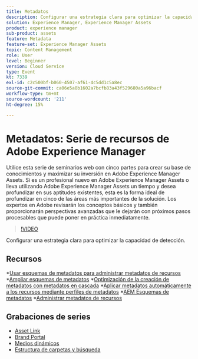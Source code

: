```yaml
---
title: Metadatos
description: Configurar una estrategia clara para optimizar la capacidad de detección
solution: Experience Manager, Experience Manager Assets
product: experience manager
sub-product: assets
feature: Metadata
feature-set: Experience Manager Assets
topic: Content Management
role: User
level: Beginner
version: Cloud Service
type: Event
kt: 7339
exl-id: c2c500bf-b060-4507-af61-4c5dd1c5a8ec
source-git-commit: ca06e5a8b1602a7bcfb83a43f529680a5a96bacf
workflow-type: tm+mt
source-wordcount: '211'
ht-degree: 15%

---
```


# Metadatos: Serie de recursos de Adobe Experience Manager

Utilice esta serie de seminarios web con cinco partes para crear su base de conocimientos y maximizar su inversión en Adobe Experience Manager Assets. Si es un profesional nuevo en Adobe Experience Manager Assets o lleva utilizando Adobe Experience Manager Assets un tiempo y desea profundizar en sus aptitudes existentes, esta es la forma ideal de profundizar en cinco de las áreas más importantes de la solución. Los expertos en Adobe revisarán los conceptos básicos y también proporcionarán perspectivas avanzadas que le dejarán con próximos pasos procesables que puede poner en práctica inmediatamente.

>[!VIDEO](https://video.tv.adobe.com/v/332134/?quality=12&learn=on&hidetitle=true)

Configurar una estrategia clara para optimizar la capacidad de detección.

## Recursos

*[Usar esquemas de metadatos para administrar metadatos de recursos](https://experienceleague.adobe.com/docs/experience-manager-learn/assets/authoring/metadata.html)
*[Ampliar esquemas de metadatos](https://experienceleague.adobe.com/docs/experience-manager-learn/assets/configuring/metadata-schemas.html?lang=es)
*[Optimización de la creación de metadatos con metadatos en cascada](https://experienceleague.adobe.com/docs/experience-manager-learn/assets/metadata/cascade-metadata-feature-video-use.html?lang=es)
*[Aplicar metadatos automáticamente a los recursos mediante perfiles de metadatos](https://experienceleague.adobe.com/docs/experience-manager-learn/assets/configuring/metadata-profiles.html?lang=es)
*[AEM Esquemas de metadatos](https://experienceleague.adobe.com/docs/experience-manager-65/assets/administer/metadata-schemas.html?lang=en#administer)
*[Administrar metadatos de recursos](https://experienceleague.adobe.com/docs/experience-manager-65/assets/using/metadata.html?lang=en#RegisteringacustomnamespacewithinAEM)

## Grabaciones de series

* [Asset Link](asset-link.md)
* [Brand Portal](brand-portal.md)
* [Medios dinámicos](dynamic-media.md)
* [Estructura de carpetas y búsqueda](folder-structure-search.md)
